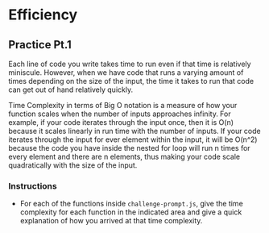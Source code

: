 # Efficiency

## Practice Pt.1

Each line of code you write takes time to run even if that time is relatively miniscule. However, when we have code that runs a varying amount of times depending on the size of the input, the time it takes to run that code can get out of hand relatively quickly.

Time Complexity in terms of Big O notation is a measure of how your function scales when the number of inputs approaches infinity. For example, if your code iterates through the input once, then it is O(n) because it scales linearly in run time with the number of inputs. If your code iterates through the input for ever element within the input, it will be O(n^2) because the code you have inside the nested for loop will run n times for every element and there are n elements, thus making your code scale quadratically with the size of the input.

### Instructions

* For each of the functions inside `challenge-prompt.js`, give the time complexity for each function in the indicated area and give a quick explanation of how you arrived at that time complexity.